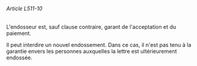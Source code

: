 ###### Article L511-10

L'endosseur est, sauf clause contraire, garant de l'acceptation et du paiement.

Il peut interdire un nouvel endossement. Dans ce cas, il n'est pas tenu à la garantie envers les personnes auxquelles la lettre est ultérieurement endossée.

